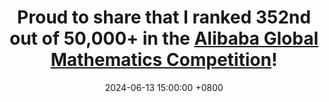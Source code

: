 ---
title: >-
    Proud to share that I ranked 352nd out of 50,000+ in the <a href='https://damo.alibaba.com/events/32024060617176459249878092?language=en'>Alibaba Global Mathematics Competition</a>!
date: 2024-06-13 15:00:00 +0800
--- 